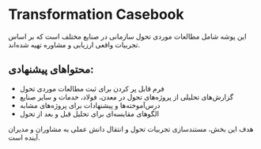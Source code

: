 # Transformation Casebook

این پوشه شامل مطالعات موردی تحول سازمانی در صنایع مختلف است که بر اساس تجربیات واقعی ارزیابی و مشاوره تهیه شده‌اند.

## محتواهای پیشنهادی:
- فرم قابل پر کردن برای ثبت مطالعات موردی تحول
- گزارش‌های تحلیلی از پروژه‌های تحول در معدن، فولاد، خدمات و سایر صنایع
- درس‌آموخته‌ها و پیشنهادات برای پروژه‌های مشابه
- الگوهای مقایسه‌ای برای تحلیل قبل و بعد از تحول

هدف این بخش، مستندسازی تجربیات تحول و انتقال دانش عملی به مشاوران و مدیران آینده است.

